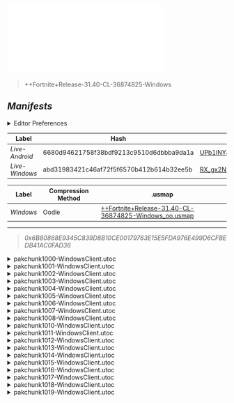 <a href="#manifests">
  <img style="pointer-events: none" src="https://raw.githubusercontent.com/Tectors/fn-archive/master/.github/source/dependents/gen.31.40.svg" width="360" height="155"\>
</a>

 >  
  
  > ++Fortnite+Release-31.40-CL-36874825-Windows

## *Manifests*
<details>
  <summary>Editor Preferences</summary>

 > 
    ((Value="0x9EAD4F4554D3AD4EDE6A09CA03F20EE4662314F17A5DDDA65C3605ED8AE7BA65",Guid="083635DE237C87482DC022635E04BC7E"),(Value="0xFF7BCB753F87FB7D96D31EBCB26EDC5690582B56A630F99C553BE2572336E5D6",Guid="11F0730066B941C7A4E9255EA2FE23F1"),(Value="0x3FE727A46F476E3AE1446731087F850F90B5F5C4908A3D95EE91D3B1B55F8BF4",Guid="1269E6F7E620736515D3F57CE4B2938A"),(Value="0xDB20FB2F01BE83B4BCA4C9042E1C1C1D73BD67D976FB8529C18645ABF7C74AEC",Guid="1759015C47EAE151CF9C269B847F125A"),(Value="0x5BF1DD7C0AD74B0BC6F9CFA94D7FB768DA096B0BB894FB01F9C3D6A673019D90",Guid="205E83E941E613D6DDF175294CD7B508"),(Value="0x07FB92487742F08B1271C592DABB7C0A0D250631B7FA4F8D72EDA9FEAB41F354",Guid="2E8C63FEDFFE6B835126B6FF7CB47062"),(Value="0x9A2ED3698CA50DC7E275A04AA45FAB1C453D1EE30E1E656A862B9A8380BC2925",Guid="2E905754493650DF88C8E97682EB82CC"),(Value="0xD70A9F958559B0FB14CB8B641E436014D8FB082E65CA1D1F5001494F552C9222",Guid="36A1455D04820E3D498C146613F97D3A"),(Value="0x6258321A2C9F0F9135C826DA6C72402F30DC2C9CF4FF838DCD371752A0C1FBB6",Guid="40F971FB92CABB4A1A3E8D087963C88D"),(Value="0x98A240D5A5D38DFEE9FF4104232D20F994B57511C5F49BBD4B0890A8CAAD8147",Guid="64F68FB4F73B65DF1A6CABB6871A3839"),(Value="0x3FF49F4F721B58A412E50204D347034FFA91E6899A9B516508D11B98AE3862EA",Guid="92034B55AFBF9B8D79879A805EA50D70"),(Value="0x741C4107E5180FF3E3B0FD8EB890D07656B5D9E9B3FF2D93A5869C9CE2A07432",Guid="97493B05A5BF87C5D621EBB9F9C93E41"),(Value="0x6EBED8BB66F2C305FAFE04E0B05EBEC8E82F6A0F769C71C1ACDCD29D062F325E",Guid="A1892DD6A665D23CFAD3173CAD32B65C"),(Value="0x49CFAF4FA18B80A5CF627A89743305FA225FDC60CCAB84B3E31D65C5F0FD074E",Guid="BE857852220784849F13E1F3B6448051"),(Value="0x4517C4053365A4E9367CBE6601AC0EDF5B2E29507E07A022501F2FC3194B5FAE",Guid="C04C5C304930D43E84F58FF9AB79B9FD"),(Value="0x716C3E03D71CD35C377B00976C683C2FB1023E7524EA4CBFFE35B4903BC4D41F",Guid="CB7BF49198C9D5695AC69EDCE2448EF6"),(Value="0x684D754488B1907E38086431FFABFAFD559702DB55244444F2E167C8E1E41751",Guid="CF159FCCE55868D72C8E66DE0F96A409"),(Value="0xA613F56C03653B53E97745DA8ACB99F80D08B8118A940380CE658C3C6B1CF06D",Guid="D12059472F9FC9E8C71C715BFAE3333B"),(Value="0x751854ACBDF400D7A47E33184B70437EEC54CBE8E890F1B263542DECE61FA2A0",Guid="FC29F85DE0913DA71729BF081D5BC360"))
</details>

| Label | Hash | Route |
| - | - | - |
| *Live-Android* | 6680d94621758f38bdf9213c9510d6dbbba9da1a | [UPb1lNYJiNmBpcSLH0q_e8gGnl2wng](https://github.com/Tectors/fn-archive/blob/master/manifests/UPb1lNYJiNmBpcSLH0q_e8gGnl2wng.manifest) |
| *Live-Windows* | abd31983421c46af72f5f6570b412b614b32ee5b | [RX_gx2NL3dBivM5eVEKq7KdXIq5J7Q](https://github.com/Tectors/fn-archive/blob/master/manifests/RX_gx2NL3dBivM5eVEKq7KdXIq5J7Q.manifest) |


| Label | Compression Method | .usmap |
| - | - | - |
| *Windows* | Oodle | [++Fortnite+Release-31.40-CL-36874825-Windows_oo.usmap](https://github.com/Tectors/fn-archive/blob/master/manifests/mappings/++Fortnite+Release-31.40-CL-36874825-Windows_oo.usmap) |

---

> *0x6B80868E9345C839D8B10CE00179763E15E5FDA976E499D6CFBEDB41AC0FAD36*

<details>
  <summary>pakchunk1000-WindowsClient.utoc</summary>

 > 
    0x9EAD4F4554D3AD4EDE6A09CA03F20EE4662314F17A5DDDA65C3605ED8AE7BA65
    KEYCHAIN: 083635DE237C87482DC022635E04BC7E:nq1PRVTTrU7eagnKA/IO5GYjFPF6Xd2mXDYF7YrnumU=

  <img src="https://raw.githubusercontent.com/Tectors/fn-archive/master/.github/source/dependents/referred/Pickaxe_ShrimpStroll.svg" width="100"> <img src="https://raw.githubusercontent.com/Tectors/fn-archive/master/.github/source/dependents/referred/Pickaxe_CitrusSpoon.svg" width="100"> <img src="https://raw.githubusercontent.com/Tectors/fn-archive/master/.github/source/dependents/referred/EID_ShrimpStroll_NPC.svg" width="100"> <img src="https://raw.githubusercontent.com/Tectors/fn-archive/master/.github/source/dependents/referred/Character_ShrimpStroll.svg" width="100"> <img src="https://raw.githubusercontent.com/Tectors/fn-archive/master/.github/source/dependents/referred/Backpack_ShrimpStroll.svg" width="100"> 
</details>

<details>
  <summary>pakchunk1001-WindowsClient.utoc</summary>

 > 
    0xFF7BCB753F87FB7D96D31EBCB26EDC5690582B56A630F99C553BE2572336E5D6
    KEYCHAIN: 11F0730066B941C7A4E9255EA2FE23F1:/3vLdT+H+32W0x68sm7cVpBYK1amMPmcVTviVyM25dY=

  </details>

<details>
  <summary>pakchunk1002-WindowsClient.utoc</summary>

 > 
    0x3FE727A46F476E3AE1446731087F850F90B5F5C4908A3D95EE91D3B1B55F8BF4
    KEYCHAIN: 1269E6F7E620736515D3F57CE4B2938A:P+cnpG9HbjrhRGcxCH+FD5C19cSQij2V7pHTsbVfi/Q=

  <img src="https://raw.githubusercontent.com/Tectors/fn-archive/master/.github/source/dependents/referred/EID_Memory_Follower.svg" width="100"> <img src="https://raw.githubusercontent.com/Tectors/fn-archive/master/.github/source/dependents/referred/EID_Memory.svg" width="100"> 
</details>

<details>
  <summary>pakchunk1003-WindowsClient.utoc</summary>

 > 
    0xDB20FB2F01BE83B4BCA4C9042E1C1C1D73BD67D976FB8529C18645ABF7C74AEC
    KEYCHAIN: 1759015C47EAE151CF9C269B847F125A:2yD7LwG+g7S8pMkELhwcHXO9Z9l2+4UpwYZFq/fHSuw=

  <img src="https://raw.githubusercontent.com/Tectors/fn-archive/master/.github/source/dependents/referred/Character_SteakSting.svg" width="100"> <img src="https://raw.githubusercontent.com/Tectors/fn-archive/master/.github/source/dependents/referred/Backpack_SteakSting.svg" width="100"> 
</details>

<details>
  <summary>pakchunk1004-WindowsClient.utoc</summary>

 > 
    0x5BF1DD7C0AD74B0BC6F9CFA94D7FB768DA096B0BB894FB01F9C3D6A673019D90
    KEYCHAIN: 205E83E941E613D6DDF175294CD7B508:W/HdfArXSwvG+c+pTX+3aNoJawu4lPsB+cPWpnMBnZA=

  <img src="https://raw.githubusercontent.com/Tectors/fn-archive/master/.github/source/dependents/referred/Wrap_WarmShade.svg" width="100"> <img src="https://raw.githubusercontent.com/Tectors/fn-archive/master/.github/source/dependents/referred/Pickaxe_WarmShadeWeasel.svg" width="100"> <img src="https://raw.githubusercontent.com/Tectors/fn-archive/master/.github/source/dependents/referred/Pickaxe_WarmShadeWagon.svg" width="100"> <img src="https://raw.githubusercontent.com/Tectors/fn-archive/master/.github/source/dependents/referred/EID_WarmShadeWagon.svg" width="100"> <img src="https://raw.githubusercontent.com/Tectors/fn-archive/master/.github/source/dependents/referred/EID_WarmShade.svg" width="100"> <img src="https://raw.githubusercontent.com/Tectors/fn-archive/master/.github/source/dependents/referred/Character_WarmShadeWeasel.svg" width="100"> <img src="https://raw.githubusercontent.com/Tectors/fn-archive/master/.github/source/dependents/referred/Character_WarmShadeWagon.svg" width="100"> <img src="https://raw.githubusercontent.com/Tectors/fn-archive/master/.github/source/dependents/referred/Backpack_WarmShadeWeasel.svg" width="100"> <img src="https://raw.githubusercontent.com/Tectors/fn-archive/master/.github/source/dependents/referred/Backpack_WarmShadeWagon.svg" width="100"> 
</details>

<details>
  <summary>pakchunk1005-WindowsClient.utoc</summary>

 > 
    0x07FB92487742F08B1271C592DABB7C0A0D250631B7FA4F8D72EDA9FEAB41F354
    KEYCHAIN: 2E8C63FEDFFE6B835126B6FF7CB47062:B/uSSHdC8IsSccWS2rt8Cg0lBjG3+k+Ncu2p/qtB81Q=

  <img src="https://raw.githubusercontent.com/Tectors/fn-archive/master/.github/source/dependents/referred/Pickaxe_MistressSombre.svg" width="100"> <img src="https://raw.githubusercontent.com/Tectors/fn-archive/master/.github/source/dependents/referred/Pickaxe_FreshWave.svg" width="100"> <img src="https://raw.githubusercontent.com/Tectors/fn-archive/master/.github/source/dependents/referred/Pickaxe_FlowerVase.svg" width="100"> <img src="https://raw.githubusercontent.com/Tectors/fn-archive/master/.github/source/dependents/referred/EID_FlowerVase.svg" width="100"> <img src="https://raw.githubusercontent.com/Tectors/fn-archive/master/.github/source/dependents/referred/Character_MistressSombre.svg" width="100"> <img src="https://raw.githubusercontent.com/Tectors/fn-archive/master/.github/source/dependents/referred/Character_FreshWave.svg" width="100"> <img src="https://raw.githubusercontent.com/Tectors/fn-archive/master/.github/source/dependents/referred/Character_FlowerVase.svg" width="100"> <img src="https://raw.githubusercontent.com/Tectors/fn-archive/master/.github/source/dependents/referred/Backpack_MistressSombre.svg" width="100"> <img src="https://raw.githubusercontent.com/Tectors/fn-archive/master/.github/source/dependents/referred/Backpack_FreshWave.svg" width="100"> <img src="https://raw.githubusercontent.com/Tectors/fn-archive/master/.github/source/dependents/referred/Backpack_FlowerVase.svg" width="100"> 
</details>

<details>
  <summary>pakchunk1006-WindowsClient.utoc</summary>

 > 
    0x9A2ED3698CA50DC7E275A04AA45FAB1C453D1EE30E1E656A862B9A8380BC2925
    KEYCHAIN: 2E905754493650DF88C8E97682EB82CC:mi7TaYylDcfidaBKpF+rHEU9HuMOHmVqhiuag4C8KSU=

  </details>

<details>
  <summary>pakchunk1007-WindowsClient.utoc</summary>

 > 
    0xD70A9F958559B0FB14CB8B641E436014D8FB082E65CA1D1F5001494F552C9222
    KEYCHAIN: 36A1455D04820E3D498C146613F97D3A:1wqflYVZsPsUy4tkHkNgFNj7CC5lyh0fUAFJT1UskiI=

  </details>

<details>
  <summary>pakchunk1008-WindowsClient.utoc</summary>

 > 
    0x6258321A2C9F0F9135C826DA6C72402F30DC2C9CF4FF838DCD371752A0C1FBB6
    KEYCHAIN: 40F971FB92CABB4A1A3E8D087963C88D:YlgyGiyfD5E1yCbabHJALzDcLJz0/4ONzTcXUqDB+7Y=

  </details>

<details>
  <summary>pakchunk1010-WindowsClient.utoc</summary>

 > 
    0x98A240D5A5D38DFEE9FF4104232D20F994B57511C5F49BBD4B0890A8CAAD8147
    KEYCHAIN: 64F68FB4F73B65DF1A6CABB6871A3839:mKJA1aXTjf7p/0EEIy0g+ZS1dRHF9Ju9SwiQqMqtgUc=

  </details>

<details>
  <summary>pakchunk1011-WindowsClient.utoc</summary>

 > 
    0x3FF49F4F721B58A412E50204D347034FFA91E6899A9B516508D11B98AE3862EA
    KEYCHAIN: 92034B55AFBF9B8D79879A805EA50D70:P/SfT3IbWKQS5QIE00cDT/qR5omam1FlCNEbmK44Yuo=

  </details>

<details>
  <summary>pakchunk1012-WindowsClient.utoc</summary>

 > 
    0x741C4107E5180FF3E3B0FD8EB890D07656B5D9E9B3FF2D93A5869C9CE2A07432
    KEYCHAIN: 97493B05A5BF87C5D621EBB9F9C93E41:dBxBB+UYD/PjsP2OuJDQdla12emz/y2TpYacnOKgdDI=

  <img src="https://raw.githubusercontent.com/Tectors/fn-archive/master/.github/source/dependents/referred/Wrap_ElbowChat.svg" width="100"> <img src="https://raw.githubusercontent.com/Tectors/fn-archive/master/.github/source/dependents/referred/Pickaxe_ElbowChat.svg" width="100"> <img src="https://raw.githubusercontent.com/Tectors/fn-archive/master/.github/source/dependents/referred/Character_ElbowChat.svg" width="100"> <img src="https://raw.githubusercontent.com/Tectors/fn-archive/master/.github/source/dependents/referred/Backpack_ElbowChatUniversal.svg" width="100"> 
</details>

<details>
  <summary>pakchunk1013-WindowsClient.utoc</summary>

 > 
    0x6EBED8BB66F2C305FAFE04E0B05EBEC8E82F6A0F769C71C1ACDCD29D062F325E
    KEYCHAIN: A1892DD6A665D23CFAD3173CAD32B65C:br7Yu2bywwX6/gTgsF6+yOgvag92nHHBrNzSnQYvMl4=

  <img src="https://raw.githubusercontent.com/Tectors/fn-archive/master/.github/source/dependents/referred/EID_Dimension.svg" width="100"> 
</details>

<details>
  <summary>pakchunk1014-WindowsClient.utoc</summary>

 > 
    0x49CFAF4FA18B80A5CF627A89743305FA225FDC60CCAB84B3E31D65C5F0FD074E
    KEYCHAIN: BE857852220784849F13E1F3B6448051:Sc+vT6GLgKXPYnqJdDMF+iJf3GDMq4Sz4x1lxfD9B04=

  <img src="https://raw.githubusercontent.com/Tectors/fn-archive/master/.github/source/dependents/referred/Pickaxe_SoupGoal.svg" width="100"> <img src="https://raw.githubusercontent.com/Tectors/fn-archive/master/.github/source/dependents/referred/Pickaxe_DoughDisk.svg" width="100"> <img src="https://raw.githubusercontent.com/Tectors/fn-archive/master/.github/source/dependents/referred/Character_SoupGoal.svg" width="100"> <img src="https://raw.githubusercontent.com/Tectors/fn-archive/master/.github/source/dependents/referred/Character_DoughDisk.svg" width="100"> <img src="https://raw.githubusercontent.com/Tectors/fn-archive/master/.github/source/dependents/referred/Backpack_SoupGoal.svg" width="100"> <img src="https://raw.githubusercontent.com/Tectors/fn-archive/master/.github/source/dependents/referred/Backpack_DoughDisk.svg" width="100"> 
</details>

<details>
  <summary>pakchunk1015-WindowsClient.utoc</summary>

 > 
    0x4517C4053365A4E9367CBE6601AC0EDF5B2E29507E07A022501F2FC3194B5FAE
    KEYCHAIN: C04C5C304930D43E84F58FF9AB79B9FD:RRfEBTNlpOk2fL5mAawO31suKVB+B6AiUB8vwxlLX64=

  <img src="https://raw.githubusercontent.com/Tectors/fn-archive/master/.github/source/dependents/referred/EID_Enchant_Sync.svg" width="100"> <img src="https://raw.githubusercontent.com/Tectors/fn-archive/master/.github/source/dependents/referred/EID_Enchant_Follower.svg" width="100"> <img src="https://raw.githubusercontent.com/Tectors/fn-archive/master/.github/source/dependents/referred/EID_Enchant.svg" width="100"> 
</details>

<details>
  <summary>pakchunk1016-WindowsClient.utoc</summary>

 > 
    0x716C3E03D71CD35C377B00976C683C2FB1023E7524EA4CBFFE35B4903BC4D41F
    KEYCHAIN: CB7BF49198C9D5695AC69EDCE2448EF6:cWw+A9cc01w3ewCXbGg8L7ECPnUk6ky//jW0kDvE1B8=

  <img src="https://raw.githubusercontent.com/Tectors/fn-archive/master/.github/source/dependents/referred/Wrap_MotorMonth.svg" width="100"> <img src="https://raw.githubusercontent.com/Tectors/fn-archive/master/.github/source/dependents/referred/Pickaxe_MotorMonth.svg" width="100"> <img src="https://raw.githubusercontent.com/Tectors/fn-archive/master/.github/source/dependents/referred/Character_MotorMonth.svg" width="100"> <img src="https://raw.githubusercontent.com/Tectors/fn-archive/master/.github/source/dependents/referred/Backpack_MotorMonth.svg" width="100"> 
</details>

<details>
  <summary>pakchunk1017-WindowsClient.utoc</summary>

 > 
    0x684D754488B1907E38086431FFABFAFD559702DB55244444F2E167C8E1E41751
    KEYCHAIN: CF159FCCE55868D72C8E66DE0F96A409:aE11RIixkH44CGQx/6v6/VWXAttVJERE8uFnyOHkF1E=

  <img src="https://raw.githubusercontent.com/Tectors/fn-archive/master/.github/source/dependents/referred/Wrap_CraneAnchor.svg" width="100"> <img src="https://raw.githubusercontent.com/Tectors/fn-archive/master/.github/source/dependents/referred/Pickaxe_CraneAnchor.svg" width="100"> <img src="https://raw.githubusercontent.com/Tectors/fn-archive/master/.github/source/dependents/referred/EID_CraneAnchor.svg" width="100"> <img src="https://raw.githubusercontent.com/Tectors/fn-archive/master/.github/source/dependents/referred/Character_CraneAnchor.svg" width="100"> <img src="https://raw.githubusercontent.com/Tectors/fn-archive/master/.github/source/dependents/referred/Backpack_CraneAnchor.svg" width="100"> 
</details>

<details>
  <summary>pakchunk1018-WindowsClient.utoc</summary>

 > 
    0xA613F56C03653B53E97745DA8ACB99F80D08B8118A940380CE658C3C6B1CF06D
    KEYCHAIN: D12059472F9FC9E8C71C715BFAE3333B:phP1bANlO1Ppd0XaisuZ+A0IuBGKlAOAzmWMPGsc8G0=

  </details>

<details>
  <summary>pakchunk1019-WindowsClient.utoc</summary>

 > 
    0x751854ACBDF400D7A47E33184B70437EEC54CBE8E890F1B263542DECE61FA2A0
    KEYCHAIN: FC29F85DE0913DA71729BF081D5BC360:dRhUrL30ANekfjMYS3BDfuxUy+jokPGyY1Qt7OYfoqA=

  </details>

